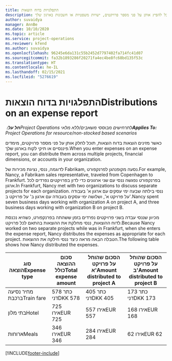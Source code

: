 ```yaml
---
title: התפלגויות בדוח הוצאות
description: כאשר מזינים הוצאות בדוח הוצאות, תוכל להפיץ אותן על פני מספר פרויקטים, ישויות משפטיות או חשבונות בארגון שלך.
author: suvaidya
manager: AnnBe
ms.date: 10/10/2020
ms.topic: article
ms.service: project-operations
ms.reviewer: kfend
ms.author: suvaidya
ms.openlocfilehash: 96245e6da131c55b2452d7797402fa714fc41d07
ms.sourcegitcommit: fa32b1893286f20271fa4ec4be8fc68bd135f53c
ms.translationtype: HT
ms.contentlocale: he-IL
ms.lasthandoff: 02/15/2021
ms.locfileid: "5276619"
---
```

# <a name="distributions-on-an-expense-report"></a><span data-ttu-id="77e16-103">התפלגויות בדוח הוצאות</span><span class="sxs-lookup"><span data-stu-id="77e16-103">Distributions on an expense report</span></span>

<span data-ttu-id="77e16-104">_**חל על:** ‏Project Operations לתרחישים מבוססי משאבים/ללא מלאי_</span><span class="sxs-lookup"><span data-stu-id="77e16-104">_**Applies To:** Project Operations for resource/non-stocked based scenarios_</span></span>

<span data-ttu-id="77e16-105">כאשר מזינים הוצאות בדוח הוצאות, תוכל לחלק אותן על פני מספר פרויקטים, מימדים פיננסיים או תיקי לקוח בארגון שלך.</span><span class="sxs-lookup"><span data-stu-id="77e16-105">When you enter expenses on an expense report, you can distribute them across multiple projects, financial dimensions, or accounts in your organization.</span></span>

<span data-ttu-id="77e16-106">לדוגמה, ננסי, נציגת מכירות של Fabrikam, נסעה מקופנהגן לפרנקפורט.</span><span class="sxs-lookup"><span data-stu-id="77e16-106">For example, Nancy, a Fabrikam sales representative, traveled from Copenhagen to Frankfurt.</span></span> <span data-ttu-id="77e16-107">בפרנקפורט נפגשה ננסי עם שני ארגונים כדי לדון בפרויקטים נפרדים לכל ארגון.</span><span class="sxs-lookup"><span data-stu-id="77e16-107">In Frankfurt, Nancy met with two organizations to discuss separate projects for each organization.</span></span> <span data-ttu-id="77e16-108">ננסי בילתה שבעה ימי עסקים עם ארגון א' בעבודה על פרויקט א', ושלושה ימי עסקים בעבודה עם ארגון ב' על פרויקט ב'.</span><span class="sxs-lookup"><span data-stu-id="77e16-108">Nancy spent seven business days working with organization A on project A, and three business days working with organization B on project B.</span></span>

<span data-ttu-id="77e16-109">מכיוון שננסי עבדה בשני פרויקטים נפרדים בזמן ששהתה בפרנקפורט, כשהיא נכנסת לדוח ההוצאות, ננסי מחלקת את ההוצאות בהתאם לכל פרויקט.</span><span class="sxs-lookup"><span data-stu-id="77e16-109">Because Nancy worked on two separate projects while was in Frankfurt, when she enters the expense report, Nancy distributes the expenses as appropriate for each project.</span></span> <span data-ttu-id="77e16-110">הטבלה הבאה מראה כיצד ננסי חילקה את ההוצאות.</span><span class="sxs-lookup"><span data-stu-id="77e16-110">The following table shows how Nancy distributed the expenses.</span></span>

| <span data-ttu-id="77e16-111">סוג הוצאה</span><span class="sxs-lookup"><span data-stu-id="77e16-111">Expense type</span></span> | <span data-ttu-id="77e16-112">סכום ההוצאה כולל</span><span class="sxs-lookup"><span data-stu-id="77e16-112">Total expense amount</span></span> | <span data-ttu-id="77e16-113">הסכום שהוחל על פרויקט א'</span><span class="sxs-lookup"><span data-stu-id="77e16-113">Amount distributed to project A</span></span> | <span data-ttu-id="77e16-114">הסכום שהוחל על פרויקט ב'</span><span class="sxs-lookup"><span data-stu-id="77e16-114">Amount distributed to project B</span></span> |
|--------------|----------------------|---------------------------------|---------------------------------|
| <span data-ttu-id="77e16-115">מחיר נסיעה ברכבת</span><span class="sxs-lookup"><span data-stu-id="77e16-115">Train fare</span></span>   | <span data-ttu-id="77e16-116">578 כתר דני</span><span class="sxs-lookup"><span data-stu-id="77e16-116">DKK 578</span></span>              | <span data-ttu-id="77e16-117">405 כתר דני</span><span class="sxs-lookup"><span data-stu-id="77e16-117">DKK 405</span></span>                         | <span data-ttu-id="77e16-118">173 כתר דני</span><span class="sxs-lookup"><span data-stu-id="77e16-118">DKK 173</span></span>                         |
| <span data-ttu-id="77e16-119">בתי מלון</span><span class="sxs-lookup"><span data-stu-id="77e16-119">Hotel</span></span>        | <span data-ttu-id="77e16-120">725‎ אירו</span><span class="sxs-lookup"><span data-stu-id="77e16-120">EUR 725</span></span>              | <span data-ttu-id="77e16-121">557‎ אירו</span><span class="sxs-lookup"><span data-stu-id="77e16-121">EUR 557</span></span>                         | <span data-ttu-id="77e16-122">168‎ אירו</span><span class="sxs-lookup"><span data-stu-id="77e16-122">EUR 168</span></span>                         |
| <span data-ttu-id="77e16-123">ארוחות</span><span class="sxs-lookup"><span data-stu-id="77e16-123">Meals</span></span>        | <span data-ttu-id="77e16-124">346‎ אירו</span><span class="sxs-lookup"><span data-stu-id="77e16-124">EUR 346</span></span>              | <span data-ttu-id="77e16-125">284‎ אירו</span><span class="sxs-lookup"><span data-stu-id="77e16-125">EUR 284</span></span>                         | <span data-ttu-id="77e16-126">62‎ אירו</span><span class="sxs-lookup"><span data-stu-id="77e16-126">EUR 62</span></span>                          |


[!INCLUDE[footer-include](../includes/footer-banner.md)]